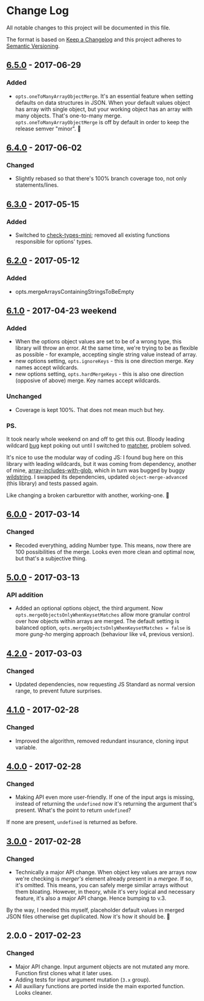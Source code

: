 # Change Log
All notable changes to this project will be documented in this file.

The format is based on [Keep a Changelog](http://keepachangelog.com/)
and this project adheres to [Semantic Versioning](http://semver.org/).

## [6.5.0] - 2017-06-29
### Added
- `opts.oneToManyArrayObjectMerge`. It's an essential feature when setting defaults on data structures in JSON. When your default values object has array with single object, but your working object has an array with many objects. That's one-to-many merge. `opts.oneToManyArrayObjectMerge` is off by default in order to keep the release semver "minor". 🦄

## [6.4.0] - 2017-06-02
### Changed
- Slightly rebased so that there's 100% branch coverage too, not only statements/lines.

## [6.3.0] - 2017-05-15
### Added
- Switched to [check-types-mini](https://www.npmjs.com/package/check-types-mini); removed all existing functions responsible for options' types.

## [6.2.0] - 2017-05-12
### Added
- opts.mergeArraysContainingStringsToBeEmpty

## [6.1.0] - 2017-04-23 weekend
### Added
- When the options object values are set to be of a wrong type, this library will throw an error. At the same time, we're trying to be as flexible as possible - for example, accepting single string value instead of array.
- new options setting, `opts.ignoreKeys` - this is one direction merge. Key names accept wildcards.
- new options setting, `opts.hardMergeKeys` - this is also one direction (opposive of above) merge. Key names accept wildcards.
### Unchanged
- Coverage is kept 100%. That does not mean much but hey.

### PS.
It took nearly whole weekend on and off to get this out. Bloody leading wildcard [bug](https://github.com/deltreey/wildstring/issues/2) kept poking out until I switched to [matcher](https://www.npmjs.com/package/matcher), problem solved.

It's nice to use the modular way of coding JS: I found bug here on this library with leading wildcards, but it was coming from dependency, another of mine, [array-includes-with-glob](https://github.com/codsen/array-includes-with-glob), which in turn was bugged by buggy [wildstring](https://github.com/deltreey/wildstring). I swapped its dependencies, updated `object-merge-advanced` (this library) and tests passed again. 

Like changing a broken carburettor with another, working-one. 🎉

## [6.0.0] - 2017-03-14
### Changed
- Recoded everything, adding Number type. This means, now there are 100 possibilities of the merge. Looks even more clean and optimal now, but that's a subjective thing.

## [5.0.0] - 2017-03-13
### API addition
- Added an optional options object, the third argument. Now `opts.mergeObjectsOnlyWhenKeysetMatches` allow more granular control over how objects within arrays are merged. The default setting is balanced option, `opts.mergeObjectsOnlyWhenKeysetMatches = false` is more _gung-ho_ merging approach (behaviour like v4, previous version).

## [4.2.0] - 2017-03-03
### Changed
- Updated dependencies, now requesting JS Standard as normal version range, to prevent future surprises.

## [4.1.0] - 2017-02-28
### Changed
- Improved the algorithm, removed redundant insurance, cloning input variable.

## [4.0.0] - 2017-02-28
### Changed
- Making API even more user-friendly. If one of the input args is missing, instead of returning the `undefined` now it's returning the argument that's present. What's the point to return `undefined`?

If none are present, `undefined` is returned as before.

## [3.0.0] - 2017-02-28
### Changed
- Technically a major API change. When object key values are arrays now we're checking is _merger's_ element already present in a _mergee_. If so, it's omitted. This means, you can safely merge similar arrays without them bloating. However, in theory, while it's very logical and necessary feature, it's also a major API change. Hence bumping to v.3.

By the way, I needed this myself, placeholder default values in merged JSON files otherwise get duplicated. Now it's how it should be. 🍺

## 2.0.0 - 2017-02-23
### Changed
- Major API change. Input argument objects are not mutated any more. Function first clones what it later uses.
- Adding tests for input argument mutation (`3.x` group).
- All auxiliary functions are ported inside the main exported function. Looks cleaner.

[2.0.0]: https://github.com/codsen/object-merge-advanced/compare/v1.6.0...v2.0.0
[3.0.0]: https://github.com/codsen/object-merge-advanced/compare/v2.0.0...v3.0.0
[4.0.0]: https://github.com/codsen/object-merge-advanced/compare/v3.0.0...v4.0.0
[4.1.0]: https://github.com/codsen/object-merge-advanced/compare/v4.0.0...v4.1.0
[4.2.0]: https://github.com/codsen/object-merge-advanced/compare/v4.1.0...v4.2.0
[5.0.0]: https://github.com/codsen/object-merge-advanced/compare/v4.2.0...v5.0.0
[6.0.0]: https://github.com/codsen/object-merge-advanced/compare/v5.0.0...v6.0.0
[6.1.0]: https://github.com/codsen/object-merge-advanced/compare/v6.0.0...v6.1.0
[6.2.0]: https://github.com/codsen/object-merge-advanced/compare/v6.1.0...v6.2.0
[6.3.0]: https://github.com/codsen/object-merge-advanced/compare/v6.2.0...v6.3.0
[6.4.0]: https://github.com/codsen/object-merge-advanced/compare/v6.3.0...v6.4.0
[6.5.0]: https://github.com/codsen/object-merge-advanced/compare/v6.4.0...v6.5.0
